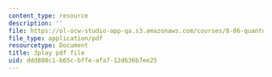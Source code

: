 ```yaml
---
content_type: resource
description: ''
file: https://ol-ocw-studio-app-qa.s3.amazonaws.com/courses/8-06-quantum-physics-iii-spring-2018/ddd888c1b65cbffeafa712d636b7ee25_TDYMriH63us.pdf
file_type: application/pdf
resourcetype: Document
title: 3play pdf file
uid: ddd888c1-b65c-bffe-afa7-12d636b7ee25
---
```

